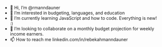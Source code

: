 - 👋 Hi, I’m @rmanndauner
- 👀 I’m interested in budgeting, languages, and education
- 🌱 I’m currently learning JavaScript and how to code. Everything is new! :)
- 💞️ I’m looking to collaborate on a monthly budget projection for weekly income earners. 
- 📫 How to reach me linkedin.com/in/rebekahmanndauner

<!---
rmanndauner/rmanndauner is a ✨ special ✨ repository because its `README.md` (this file) appears on your GitHub profile.
You can click the Preview link to take a look at your changes.
--->
